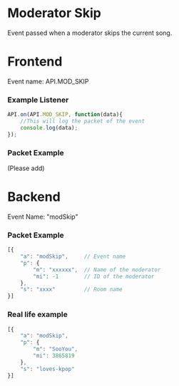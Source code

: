 # Moderator Skip

Event passed when a moderator skips the current song.

# Frontend

Event name: API.MOD_SKIP

### Example Listener

```js
API.on(API.MOD_SKIP, function(data){
    //This will log the packet of the event
    console.log(data);
});
```

### Packet Example

(Please add)

# Backend

Event Name: "modSkip"

### Packet Example

```js
[{
    "a": "modSkip",     // Event name
    "p": {
        "m": "xxxxxx",  // Name of the moderator
        "mi": -1        // ID of the moderator
    },
    "s": "xxxx"         // Room name
}]
```
### Real life example
```js
[{
    "a": "modSkip",
    "p": {
        "m": "SooYou",
        "mi": 3865819
    },
    "s": "loves-kpop"
}]
```

